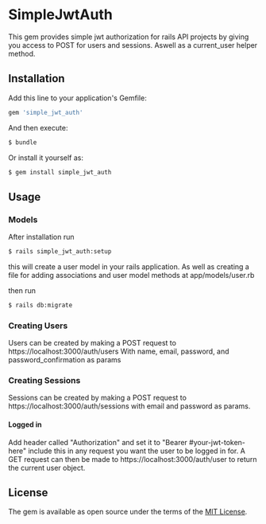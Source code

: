 # SimpleJwtAuth
This gem provides simple jwt authorization for rails API projects by giving you access to POST for users and sessions. Aswell as a current_user helper method.

## Installation
Add this line to your application's Gemfile:

```ruby
gem 'simple_jwt_auth'
```

And then execute:
```bash
$ bundle
```

Or install it yourself as:
```bash
$ gem install simple_jwt_auth
```

## Usage
### Models
After installation run 
```bash
$ rails simple_jwt_auth:setup
```
this will create a user model in your rails application. As well as creating a file for adding associations and user model methods at app/models/user.rb

then run
```bash
$ rails db:migrate
```

### Creating Users
Users can be created by making a POST request to
https://localhost:3000/auth/users
With name, email, password, and password_confirmation as params

### Creating Sessions
Sessions can be created by making a POST request to
https://localhost:3000/auth/sessions
with email and password as params.

#### Logged in
Add header called "Authorization" and set it to "Bearer #your-jwt-token-here" include this in any request you want the user to be logged in for.
A GET request can then be made to https://localhost:3000/auth/user to return the current user object.
 
## License
The gem is available as open source under the terms of the [MIT License](https://opensource.org/licenses/MIT).
